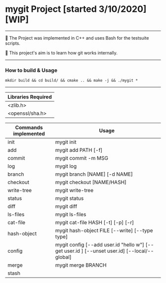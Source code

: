 # mygit Project [started 3/10/2020] [WIP]

---

:pushpin: The Project was implemented in C++ and uses Bash for the testsuite scripts.

:pushpin: This project's aim is to learn how git works internally.

---
### How to build & Usage

    mkdir build && cd build/ && cmake .. && make -j && ./mygit *

---

| Libraries Required        | 
| -----------------         |
| <zlib.h>                  | 
| <openssl/sha.h>           |

| Commands implemented      | Usage                 |
|---------------------------|-----------------------|
| init                      | mygit init            |
| add                       | mygit add PATH [-f]   |
| commit                    | mygit commit -m MSG   |
| log                       | mygit log             |
| branch                    | mygit branch [NAME] [-d NAME] |
| checkout                  | mygit checkout [NAME/HASH] |
| write-tree                | mygit write-tree      |
| status                    | mygit status          |
| diff                      | mygit diff            |
| ls-files                  | mygit ls-files        |
| cat-file                  | mygit cat-file HASH [-t] [-p] [-r] |
| hash-object               | mygit hash-object FILE [--write] [--type type] |
| config                    | mygit config [--add user.id "hello w"] [--get user.id ] [--unset user.id] [--local/--global]|
| merge                     | mygit merge BRANCH    |
| stash||
